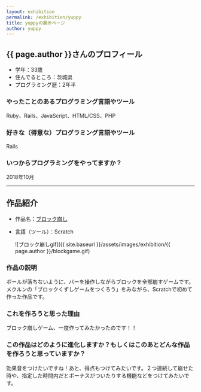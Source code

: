```yaml
---
layout: exhibition
permalink: /exhibition/yuppy
title: yuppyの展示ページ
author: yuppy
---
```

## {{ page.author }}さんのプロフィール

- 学年：33歳
- 住んでるところ：茨城県
- プログラミング歴：2年半

### やったことのあるプログラミング言語やツール

Ruby、Rails、JavaScript、HTML/CSS、PHP

### 好きな（得意な）プログラミング言語やツール

Rails

### いつからプログラミングをやってますか？

2018年10月

---

## 作品紹介

- 作品名：[ブロック崩し](https://scratch.mit.edu/projects/519019526)
- 言語（ツール）：Scratch

    ![ブロック崩しgif]({{ site.baseurl }}/assets/images/exhibition/{{ page.author }}/blockgame.gif)

### 作品の説明

ボールが落ちないように、バーを操作しながらブロックを全部崩すゲームです。メクルンの「ブロックくずしゲームをつくろう」をみながら、Scratchで初めて作った作品です。

### これを作ろうと思った理由

ブロック崩しゲーム、一度作ってみたかったのです！！

### この作品はどのように進化しますか？もしくはこのあとどんな作品を作ろうと思っていますか？

効果音をつけたいですね！あと、得点もつけてみたいです。２つ連続して崩せた時や、指定した時間内だとボーナスがついたりする機能などをつけてみたいです。

